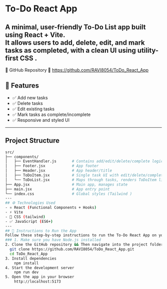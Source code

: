 #  To-Do React App
A minimal, user-friendly **To-Do List** app built using **React** + **Vite**.  
It allows users to add, delete, edit, and mark tasks as completed, with a clean UI using utility-first CSS .
---
🔗 GitHub Repository
📎 https://github.com/RAVI8054/ToDo_React_App

## 🚀 Features
- ✅ Add new tasks
- ✅ Delete tasks
- ✅ Edit existing tasks
- ✅ Mark tasks as complete/incomplete
- ✅ Responsive and styled UI 
---
##  Project Structure
```bash
src/
├── components/
│   ├── EventHandler.js       # Contains add/edit/delete/complete logic handlers
│   ├── Footer.jsx            # App footer 
│   ├── Header.jsx            # App header/title
│   ├── ToDoItem.jsx          # Single task UI with edit/delete/complete
│   └── ToDoList.jsx          # Maps through tasks, renders ToDoItem list
├── App.jsx                   # Main app, manages state
├── main.jsx                  # App entry point
└── index.css                 # Global styles (Tailwind )
---
## ⚙️ Technologies Used
- ⚛️ React (Functional Components + Hooks)
- ⚡ Vite
- 🎨 CSS (tailwind)
- ✅ JavaScript (ES6+)
---
## 📌 Instructions to Run the App
Follow these step-by-step instructions to run the To-Do React App on your local machine:
### 1. Make sure you have Node.js installed
2. Clone the GitHub repository && Then navigate into the project folder:
  git clone https://github.com/RAVI8054/ToDo_React_App.git
  cd ToDo_React_App
3. Install dependencies
    npm install
4. Start the development server
    npm run dev
5. Open the app in your browser
    http://localhost:5173


